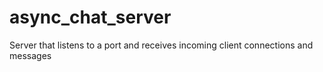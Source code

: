 # async_chat_server
 Server that listens to a port and receives incoming client connections and messages
